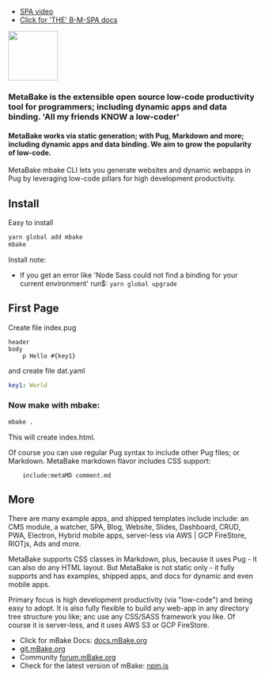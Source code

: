 - [SPA video](https://youtu.be/LHFjjDPlU3A)
- [Click for 'THE' B-M-SPA docs](http://doc.mBake.org/SPA/)

<img src="https://metabake.github.io/MetaBake-Docs/logo.jpg" width="100">

### MetaBake is the extensible open source low-code productivity tool for programmers; including dynamic apps and data binding. 'All my friends KNOW a low-coder'

#### MetaBake works via static generation; with Pug, Markdown and more; including dynamic apps and data binding. We aim to grow the popularity of low-code. 

MetaBake mbake CLI lets you generate websites and dynamic webapps in Pug by leveraging low-code pillars for high development productivity.

## Install

Easy to install

```sh
yarn global add mbake
mbake
```

Install note:
- If you get an error like 'Node Sass could not find a binding for your current environment' 
run$: ``` yarn global upgrade ```

## First Page

Create file index.pug
```pug
header
body
    p Hello #{key1}
```
and create file dat.yaml
```yaml
key1: World
```

### Now make with mbake:

```sh
mbake .
```

This will create index.html. 

Of course you can use regular Pug syntax to include other Pug files; or Markdown. MetaBake markdown flavor includes CSS support:
```pug
    include:metaMD comment.md
```

## More

There are many example apps, and shipped templates include include: an CMS module, a watcher, SPA, Blog, Website, Slides, Dashboard, CRUD, PWA, Electron, Hybrid mobile apps, server-less via AWS | GCP FireStore, RIOTjs, Ads and more. 


MetaBake supports CSS classes in Markdown, plus, because it uses Pug - it can also do any HTML layout. But MetaBake is not static only - it fully supports and has examples, shipped apps, and docs for dynamic and even mobile apps.


Primary focus is high development productivity (via "low-code") and being easy to adopt. It is also fully flexible to build any web-app in any directory tree structure you like; anc use any CSS/SASS framework you like. Of course it is server-less, and it uses AWS S3 or GCP FireStore.


- Click for mBake Docs: [docs.mBake.org](http://docs.mBake.org)
- [git.mBake.org](http://git.mBake.org)
- Community [forum.mBake.org](http://forum.mBake.org)
- Check for the latest version of mBake: [npm.js](https://www.npmjs.com/package/mbake)
